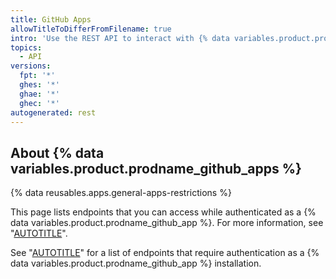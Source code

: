 ```yaml
---
title: GitHub Apps
allowTitleToDifferFromFilename: true
intro: 'Use the REST API to interact with {% data variables.product.prodname_github_apps %}'
topics:
  - API
versions:
  fpt: '*'
  ghes: '*'
  ghae: '*'
  ghec: '*'
autogenerated: rest
---
```


## About {% data variables.product.prodname_github_apps %}

{% data reusables.apps.general-apps-restrictions %}

This page lists endpoints that you can access while authenticated as a {% data variables.product.prodname_github_app %}. For more information, see "[AUTOTITLE](/apps/creating-github-apps/authenticating-with-a-github-app/authenticating-with-github-apps#authenticating-as-a-github-app)".

See "[AUTOTITLE](/rest/apps#installations)" for a list of endpoints that require authentication as a {% data variables.product.prodname_github_app %} installation.


<!-- Content after this section is automatically generated -->
